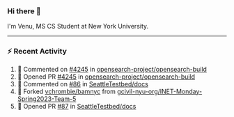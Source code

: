 ### Hi there 👋

I'm Venu, MS CS Student at New York University.

---

### :zap: Recent Activity

<!--RECENT_ACTIVITY:start-->
1. 💬 Commented on [#4245](https://github.com/opensearch-project/opensearch-build/pull/4245#issuecomment-1830457725) in [opensearch-project/opensearch-build](https://github.com/opensearch-project/opensearch-build)
2. 💪 Opened PR [#4245](https://github.com/opensearch-project/opensearch-build/pull/4245) in [opensearch-project/opensearch-build](https://github.com/opensearch-project/opensearch-build)
3. 💬 Commented on [#86](https://github.com/SeattleTestbed/docs/pull/86#issuecomment-1828669961) in [SeattleTestbed/docs](https://github.com/SeattleTestbed/docs)
4. 🔱 Forked [vchrombie/bamnyc](https://github.com/vchrombie/bamnyc) from [gcivil-nyu-org/INET-Monday-Spring2023-Team-5](https://github.com/gcivil-nyu-org/INET-Monday-Spring2023-Team-5)
5. 💪 Opened PR [#87](https://github.com/SeattleTestbed/docs/pull/87) in [SeattleTestbed/docs](https://github.com/SeattleTestbed/docs)
<!--RECENT_ACTIVITY:end-->

<!--
**vchrombie/vchrombie** is a ✨ _special_ ✨ repository because its `README.md` (this file) appears on your GitHub profile.

Here are some ideas to get you started:

- 🔭 I’m currently working on ...
- 🌱 I’m currently learning ...
- 👯 I’m looking to collaborate on ...
- 🤔 I’m looking for help with ...
- 💬 Ask me about ...
- 📫 How to reach me: ...
- 😄 Pronouns: ...
- ⚡ Fun fact: ...
-->
